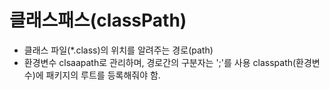 # 클래스패스(classPath)
- 클래스 파일(*.class)의 위치를 알려주는 경로(path)
- 환경변수 clsaapath로 관리하며, 경로간의 구분자는 ';'를 사용
 classpath(환경변수)에 패키지의 루트를 등록해줘야 함.
